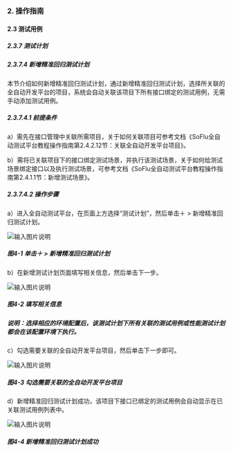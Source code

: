 ### 2. 操作指南

#### 2.3 测试用例

##### 2.3.7 测试计划

##### 2.3.7.4 新增精准回归测试计划

本节介绍如何新增精准回归测试计划，通过新增精准回归测试计划，选择所关联的全自动开发平台的项目，系统会自动关联该项目下所有接口绑定的测试用例，无需手动添加测试用例。

##### 2.3.7.4.1 前提条件

a）需先在接口管理中关联所需项目，关于如何关联项目可参考文档《SoFlu全自动测试平台教程操作指南第2.4.2.12节：关联全自动开发平台项目》。

b）需将已关联项目下的接口绑定测试场景，并执行该测试场景，关于如何给测试场景绑定接口以及执行测试场景，可参考文档《SoFlu全自动测试平台教程操作指南第2.4.1.1节：新增测试场景》。

##### 2.3.7.4.2 操作步骤

a）进入全自动测试平台，在页面上方选择“测试计划”，然后单击＋ > 新增精准回归测试计划。

![输入图片说明](../../../images/SoFlu%E5%85%A8%E8%87%AA%E5%8A%A8%E6%B5%8B%E8%AF%95%E5%B9%B3%E5%8F%B0%E6%95%99%E7%A8%8B/2.%20%E6%93%8D%E4%BD%9C%E6%8C%87%E5%8D%97/7.%20%E6%B5%8B%E8%AF%95%E8%AE%A1%E5%88%92/4-1.png)

##### 图4-1 单击＋ > 新增精准回归测试计划

b）在新增测试计划页面填写相关信息，然后单击下一步。

![输入图片说明](../../../images/SoFlu%E5%85%A8%E8%87%AA%E5%8A%A8%E6%B5%8B%E8%AF%95%E5%B9%B3%E5%8F%B0%E6%95%99%E7%A8%8B/2.%20%E6%93%8D%E4%BD%9C%E6%8C%87%E5%8D%97/7.%20%E6%B5%8B%E8%AF%95%E8%AE%A1%E5%88%92/4-2.png)

##### 图4-2 填写相关信息

##### 说明：选择相应的环境配置后，该测试计划下所有关联的测试用例或性能测试计划都会在该配置环境下执行。

c）勾选需要关联的全自动开发平台项目，然后单击下一步即可。

![输入图片说明](../../../images/SoFlu%E5%85%A8%E8%87%AA%E5%8A%A8%E6%B5%8B%E8%AF%95%E5%B9%B3%E5%8F%B0%E6%95%99%E7%A8%8B/2.%20%E6%93%8D%E4%BD%9C%E6%8C%87%E5%8D%97/7.%20%E6%B5%8B%E8%AF%95%E8%AE%A1%E5%88%92/4-3.png)

##### 图4-3 勾选需要关联的全自动开发平台项目

d）新增精准回归测试计划成功，该项目下接口已绑定的测试用例会自动显示在已关联测试用例列表中。

![输入图片说明](../../../images/SoFlu%E5%85%A8%E8%87%AA%E5%8A%A8%E6%B5%8B%E8%AF%95%E5%B9%B3%E5%8F%B0%E6%95%99%E7%A8%8B/2.%20%E6%93%8D%E4%BD%9C%E6%8C%87%E5%8D%97/7.%20%E6%B5%8B%E8%AF%95%E8%AE%A1%E5%88%92/4-4.png)

##### 图4-4 新增精准回归测试计划成功
